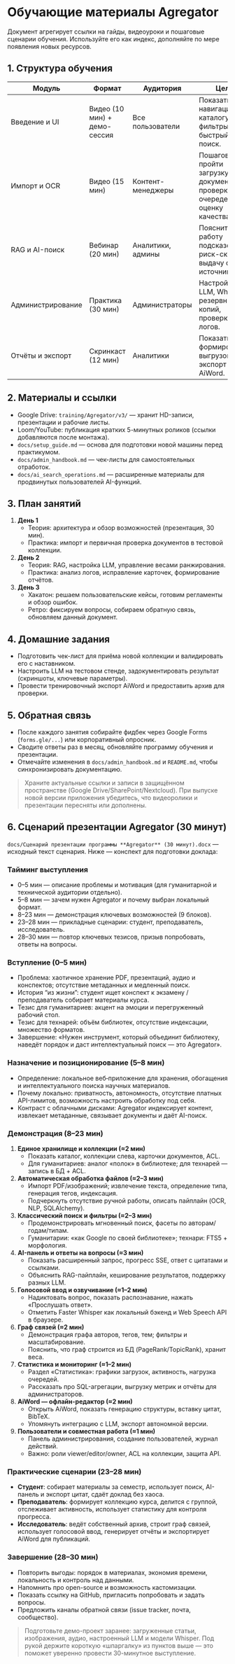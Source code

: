 # Обучающие материалы Agregator

Документ агрегирует ссылки на гайды, видеоуроки и пошаговые сценарии обучения. Используйте его как индекс, дополняйте по мере появления новых ресурсов.

## 1. Структура обучения
| Модуль | Формат | Аудитория | Цель |
|--------|--------|-----------|------|
| Введение и UI | Видео (10 мин) + демо-сессия | Все пользователи | Показать навигацию по каталогу, фильтры, быстрый поиск. |
| Импорт и OCR | Видео (15 мин) | Контент-менеджеры | Пошагово пройти загрузку документов, проверку очередей, оценку качества OCR. |
| RAG и AI-поиск | Вебинар (20 мин) | Аналитики, админы | Пояснить работу подсказок, риск-скор и выдачу с источниками. |
| Администрирование | Практика (30 мин) | Администраторы | Настройка LLM, Whisper, резервных копий, проверка логов. |
| Отчёты и экспорт | Скринкаст (12 мин) | Аналитики | Показать формирование выгрузок и экспорт AiWord. |

## 2. Материалы и ссылки
- Google Drive: `training/Agregator/v3/` — хранит HD-записи, презентации и рабочие листы.
- Loom/YouTube: публикация кратких 5-минутных роликов (ссылки добавляются после монтажа).
- `docs/setup_guide.md` — основа для подготовки новой машины перед практикумом.
- `docs/admin_handbook.md` — чек-листы для самостоятельных отработок.
- `docs/ai_search_operations.md` — расширенные материалы для продвинутых пользователей AI-функций.

## 3. План занятий
1. **День 1**
   - Теория: архитектура и обзор возможностей (презентация, 30 мин).
   - Практика: импорт и первичная проверка документов в тестовой коллекции.
2. **День 2**
   - Теория: RAG, настройка LLM, управление весами ранжирования.
   - Практика: анализ логов, исправление карточек, формирование отчётов.
3. **День 3**
   - Хакатон: решаем пользовательские кейсы, готовим регламенты и обзор ошибок.
   - Ретро: фиксируем вопросы, собираем обратную связь, обновляем данный документ.

## 4. Домашние задания
- Подготовить чек-лист для приёма новой коллекции и валидировать его с наставником.
- Настроить LLM на тестовом стенде, задокументировать результат (скриншоты, ключевые параметры).
- Провести тренировочный экспорт AiWord и предоставить архив для проверки.

## 5. Обратная связь
- После каждого занятия собирайте фидбек через Google Forms (`forms.gle/...`) или корпоративный опросник.
- Сводите ответы раз в месяц, обновляйте программу обучения и презентации.
- Отмечайте изменения в `docs/admin_handbook.md` и `README.md`, чтобы синхронизировать документацию.

> Храните актуальные ссылки и записи в защищённом пространстве (Google Drive/SharePoint/Nextcloud). При выпуске новой версии приложения убедитесь, что видеоролики и презентации пересняты или дополнены.

## 6. Сценарий презентации Agregator (30 минут)
`docs/Сценарий презентации программы **Agregator** (30 минут).docx` — исходный текст сценария. Ниже — конспект для подготовки доклада:

### Тайминг выступления
- 0–5 мин — описание проблемы и мотивация (для гуманитарной и технической аудитории отдельно).
- 5–8 мин — зачем нужен Agregator и почему выбран локальный формат.
- 8–23 мин — демонстрация ключевых возможностей (9 блоков).
- 23–28 мин — прикладные сценарии: студент, преподаватель, исследователь.
- 28–30 мин — повтор ключевых тезисов, призыв попробовать, ответы на вопросы.

### Вступление (0–5 мин)
- Проблема: хаотичное хранение PDF, презентаций, аудио и конспектов; отсутствие метаданных и медленный поиск.
- История “из жизни”: студент ищет конспект к экзамену / преподаватель собирает материалы курса.
- Тезис для гуманитариев: акцент на эмоции и перегруженный рабочий стол.
- Тезис для технарей: объём библиотек, отсутствие индексации, множество форматов.
- Завершение: «Нужен инструмент, который объединит библиотеку, наведёт порядок и даст интеллектуальный поиск — это Agregator».

### Назначение и позиционирование (5–8 мин)
- Определение: локальное веб‑приложение для хранения, обогащения и интеллектуального поиска научных материалов.
- Почему локально: приватность, автономность, отсутствие платных API-лимитов, возможность настроить обработку под себя.
- Контраст с облачными дисками: Agregator индексирует контент, извлекает метаданные, связывает документы и даёт AI-поиск.

### Демонстрация (8–23 мин)
1. **Единое хранилище и коллекции (≈2 мин)**  
   - Показать каталог, коллекции слева, карточки документов, ACL.  
   - Для гуманитариев: аналог «полок» в библиотеке; для технарей — запись в БД + ACL.
2. **Автоматическая обработка файлов (≈2–3 мин)**  
   - Импорт PDF/изображений; извлечение текста, определение типа, генерация тегов, индексация.  
   - Подчеркнуть отсутствие ручной работы, описать пайплайн (OCR, NLP, SQLAlchemy).
3. **Классический поиск и фильтры (≈2–3 мин)**  
   - Продемонстрировать мгновенный поиск, фасеты по авторам/годам/типам.  
   - Гуманитарии: «как Google по своей библиотеке»; технари: FTS5 + морфология.
4. **AI-панель и ответы на вопросы (≈3 мин)**  
   - Показать расширенный запрос, прогресс SSE, ответ с цитатами и ссылками.  
   - Объяснить RAG-пайплайн, кеширование результатов, поддержку разных LLM.
5. **Голосовой ввод и озвучивание (≈1–2 мин)**  
   - Надиктовать вопрос, показать распознавание, нажать «Прослушать ответ».  
   - Отметить Faster Whisper как локальный бэкенд и Web Speech API в браузере.
6. **Граф связей (≈2 мин)**  
   - Демонстрация графа авторов, тегов, тем; фильтры и масштабирование.  
   - Пояснить, что граф строится из БД (PageRank/TopicRank), хранит веса.
7. **Статистика и мониторинг (≈1–2 мин)**  
   - Раздел «Статистика»: графики загрузок, активность, нагрузка очередей.  
   - Рассказать про SQL-агрегации, выгрузку метрик и отчёты для администраторов.
8. **AiWord — офлайн-редактор (≈2 мин)**  
   - Открыть AiWord, показать генерацию структуры, вставку цитат, BibTeX.  
   - Упомянуть интеграцию с LLM, экспорт автономной версии.
9. **Пользователи и совместная работа (≈1 мин)**  
   - Панель администрирования, создание пользователей, журнал действий.  
   - Важно: роли viewer/editor/owner, ACL на коллекции, защита API.

### Практические сценарии (23–28 мин)
- **Студент**: собирает материалы за семестр, использует поиск, AI-панель и экспорт цитат, сдаёт доклад без хаоса.  
- **Преподаватель**: формирует коллекцию курса, делится с группой, отслеживает активность, использует статистику для контроля прогресса.  
- **Исследователь**: ведёт собственный архив, строит граф связей, использует голосовой ввод, генерирует отчёты и экспортирует AiWord для публикаций.

### Завершение (28–30 мин)
- Повторить выгоды: порядок в материалах, экономия времени, локальность и контроль над данными.
- Напомнить про open-source и возможность кастомизации.
- Показать ссылку на GitHub, пригласить попробовать и задать вопросы.
- Предложить каналы обратной связи (issue tracker, почта, сообщество).

> Подготовьте демо-проект заранее: загруженные статьи, изображения, аудио, настроенный LLM и модели Whisper. Под рукой держите короткую «шпаргалку» из пунктов выше — это поможет уверенно провести 30-минутное выступление.
